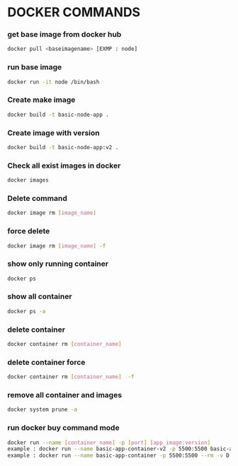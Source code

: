 # DOCKER COMMANDS
### get base image from docker hub
```bash
docker pull <baseimagename> [EXMP : node]
```
### run base image
```bash
docker run -it node /bin/bash
```
 
### Create make image
```bash
docker build -t basic-node-app .
```
### Create image with version
```bash
docker build -t basic-node-app:v2 .
```
### Check all exist images in docker
```bash
docker images
```
### Delete command
```bash
docker image rm [image_name]
```

### force delete
```bash
docker image rm [image_name] -f
```
### show only running container

```bash
docker ps
```
### show all container

```bash
docker ps -a
```
### delete container
```bash
docker container rm [container_name]
```
### delete container force
```bash
docker container rm [container_name]  -f
```
### remove all container and images
```bash
docker system prune -a
```

### run docker buy command mode
```bash
docker run --name [container_name] -p [port] [app_image:version]
example : docker run --name basic-app-container-v2 -p 5500:5500 basic-app:v2
example : docker run --name basic-app-container -p 5500:5500 --rm -v D:/docker/basic-app:/app basic-app

